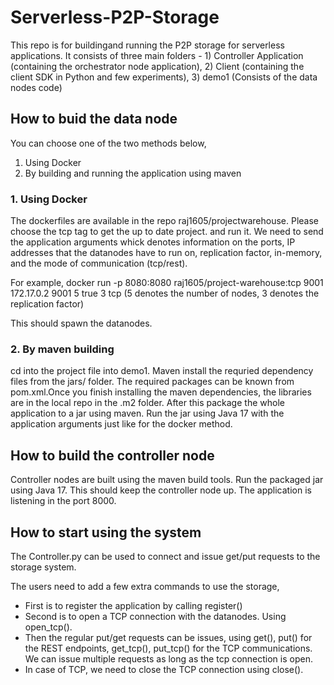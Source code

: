 # Serverless-P2P-Storage

This repo is for buildingand running the P2P storage for serverless applications. It consists of three main folders - 1) Controller Application (containing the orchestrator node application), 2) Client (containing the client SDK in Python and few experiments), 3) demo1 (Consists of the data nodes code)

## How to buid the data node
You can choose one of the two methods below,
1. Using Docker
2. By building and running the application using maven

### 1. Using Docker

The dockerfiles are available in the repo raj1605/projectwarehouse. Please choose the tcp tag to get the up to date project. and run it. We need to send the application arguments whick denotes information on the ports, IP addresses that the datanodes have to run on, replication factor, in-memory, and the mode of communication (tcp/rest).

For example, docker run -p 8080:8080 raj1605/project-warehouse:tcp 9001 172.17.0.2 9001 5 true 3 tcp (5 denotes the number of nodes, 3 denotes the replication factor)

This should spawn the datanodes.

### 2. By maven building

cd into the project file into demo1. Maven install the requried dependency files from the jars/ folder. The required packages can be known from pom.xml.Once you finish installing the maven dependencies, the libraries are in the local repo in the .m2 folder. After this package the whole application to a jar using maven. Run the jar using Java 17 with the application arguments just like for the docker method.

## How to build the controller node

Controller nodes are built using the maven build tools. Run the packaged jar using Java 17. This should keep the controller node up. The application is listening in the port 8000.

## How to start using the system

The Controller.py can be used to connect and issue get/put requests to the storage system.

The users need to add a few extra commands to use the storage,

- First is to register the application by calling register()
- Second is to open a TCP connection with the datanodes. Using open_tcp().
- Then the regular put/get requests can be issues, using get(), put() for the REST endpoints, get_tcp(), put_tcp() for the TCP communications. We can issue multiple requests as long as the tcp connection is open.
- In case of TCP, we need to close the TCP connection using close().